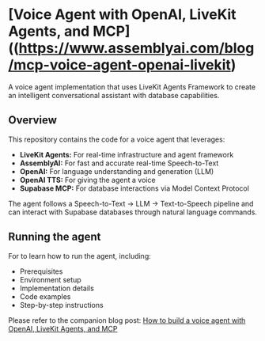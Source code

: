 # [Voice Agent with OpenAI, LiveKit Agents, and MCP]((https://www.assemblyai.com/blog/mcp-voice-agent-openai-livekit)

A voice agent implementation that uses LiveKit Agents Framework to create an intelligent conversational assistant with database capabilities.

## Overview

This repository contains the code for a voice agent that leverages:

- **LiveKit Agents:** For real-time infrastructure and agent framework
- **AssemblyAI:** For fast and accurate real-time Speech-to-Text
- **OpenAI:** For language understanding and generation (LLM)
- **OpenAI TTS:** For giving the agent a voice
- **Supabase MCP:** For database interactions via Model Context Protocol

The agent follows a Speech-to-Text → LLM → Text-to-Speech pipeline and can interact with Supabase databases through natural language commands.

## Running the agent

For to learn how to run the agent, including:

- Prerequisites
- Environment setup
- Implementation details
- Code examples
- Step-by-step instructions

Please refer to the companion blog post: [How to build a voice agent with OpenAI, LiveKit Agents, and MCP](https://www.assemblyai.com/blog/mcp-voice-agent-openai-livekit)
